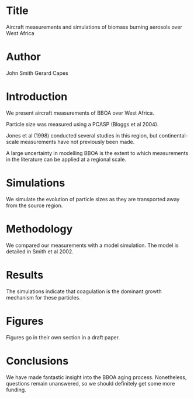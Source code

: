 # Title 
Aircraft measurements and simulations of biomass burning aerosols over West Africa

# Author
John Smith
Gerard Capes

# Introduction
We present aircraft measurements of BBOA over West Africa.

Particle size was measured using a PCASP (Bloggs et al 2004).

Jones et al (1998) conducted several studies in this region,
but continental-scale measurements have not previously been made.

A large uncertainty in modelling BBOA is the extent to which 
measurements in the literature can be applied at a regional scale.

# Simulations
We simulate the evolution of particle sizes as they are transported
away from the source region.

# Methodology
We compared our measurements with a model simulation.
The model is detailed in Smith et al 2002.

# Results
The simulations indicate that coagulation is the dominant growth
mechanism for these particles.

# Figures
Figures go in their own section in a draft paper.

# Conclusions
We have made fantastic insight into the BBOA aging process.
Nonetheless, questions remain unanswered, so we should definitely
get some more funding.
